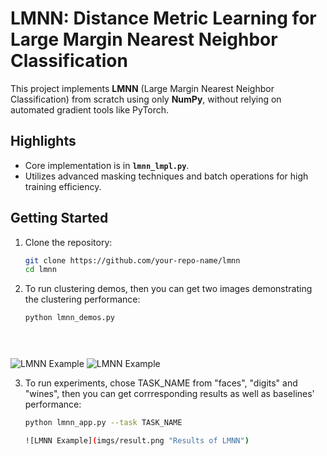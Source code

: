 # LMNN: Distance Metric Learning for Large Margin Nearest Neighbor Classification

This project implements **LMNN** (Large Margin Nearest Neighbor Classification) from scratch using only **NumPy**, without relying on automated gradient tools like PyTorch.

## Highlights
- Core implementation is in **`lmnn_lmpl.py`**.
- Utilizes advanced masking techniques and batch operations for high training efficiency.

## Getting Started

1. Clone the repository:
   ```bash
   git clone https://github.com/your-repo-name/lmnn
   cd lmnn

2. To run clustering demos, then you can get two images demonstrating the clustering performance:
   ```bash
   python lmnn_demos.py
   

  
  ![LMNN Example](imgs/demo_0.png "Visualization of LMNN")
  ![LMNN Example](imgs/demo_1.png "Visualization of LMNN")
   
3. To run experiments, chose TASK_NAME from "faces", "digits" and "wines", then you can get corrresponding results as well as baselines' performance:
   ```bash
   python lmnn_app.py --task TASK_NAME

   ![LMNN Example](imgs/result.png "Results of LMNN")

